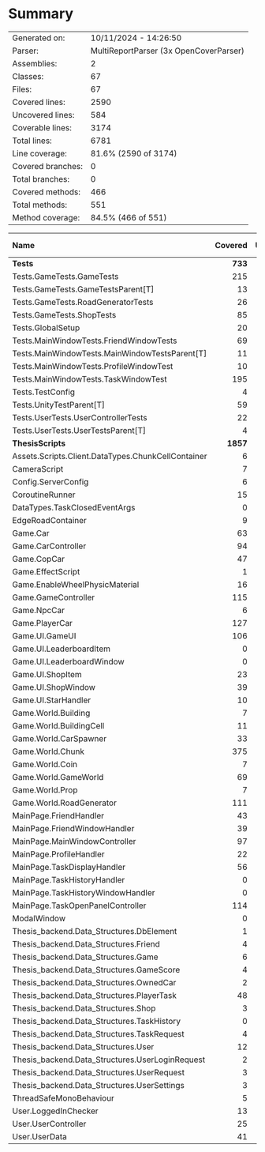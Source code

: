 ﻿# Summary
|||
|:---|:---|
| Generated on: | 10/11/2024 - 14:26:50 |
| Parser: | MultiReportParser (3x OpenCoverParser) |
| Assemblies: | 2 |
| Classes: | 67 |
| Files: | 67 |
| Covered lines: | 2590 |
| Uncovered lines: | 584 |
| Coverable lines: | 3174 |
| Total lines: | 6781 |
| Line coverage: | 81.6% (2590 of 3174) |
| Covered branches: | 0 |
| Total branches: | 0 |
| Covered methods: | 466 |
| Total methods: | 551 |
| Method coverage: | 84.5% (466 of 551) |

|**Name**|**Covered**|**Uncovered**|**Coverable**|**Total**|**Line coverage**|**Covered**|**Total**|**Branch coverage**|**Covered**|**Total**|**Method coverage**|
|:---|---:|---:|---:|---:|---:|---:|---:|---:|---:|---:|---:|
|**Tests**|**733**|**21**|**754**|**1385**|**97.2%**|**0**|**0**|****|**56**|**56**|**100%**|
|Tests.GameTests.GameTests|215|0|215|348|100%|0|0||16|16|100%|
|Tests.GameTests.GameTestsParent[T]|13|9|22|46|59%|0|0||1|1|100%|
|Tests.GameTests.RoadGeneratorTests|26|0|26|55|100%|0|0||3|3|100%|
|Tests.GameTests.ShopTests|85|3|88|156|96.5%|0|0||6|6|100%|
|Tests.GlobalSetup|20|0|20|56|100%|0|0||4|4|100%|
|Tests.MainWindowTests.FriendWindowTests|69|0|69|127|100%|0|0||4|4|100%|
|Tests.MainWindowTests.MainWindowTestsParent[T]|11|9|20|40|55%|0|0||1|1|100%|
|Tests.MainWindowTests.ProfileWindowTest|10|0|10|31|100%|0|0||1|1|100%|
|Tests.MainWindowTests.TaskWindowTest|195|0|195|295|100%|0|0||10|10|100%|
|Tests.TestConfig|4|0|4|48|100%|0|0||1|1|100%|
|Tests.UnityTestParent[T]|59|0|59|112|100%|0|0||5|5|100%|
|Tests.UserTests.UserControllerTests|22|0|22|47|100%|0|0||3|3|100%|
|Tests.UserTests.UserTestsParent[T]|4|0|4|24|100%|0|0||1|1|100%|
|**ThesisScripts**|**1857**|**563**|**2420**|**5396**|**76.7%**|**0**|**0**|****|**410**|**495**|**82.8%**|
|Assets.Scripts.Client.DataTypes.ChunkCellContainer|6|0|6|17|100%|0|0||5|5|100%|
|CameraScript|7|0|7|34|100%|0|0||2|2|100%|
|Config.ServerConfig|6|1|7|99|85.7%|0|0||6|7|85.7%|
|CoroutineRunner|15|0|15|33|100%|0|0||3|3|100%|
|DataTypes.TaskClosedEventArgs|0|4|4|14|0%|0|0||0|1|0%|
|EdgeRoadContainer|9|0|9|15|100%|0|0||7|7|100%|
|Game.Car|63|22|85|143|74.1%|0|0||13|13|100%|
|Game.CarController|94|25|119|229|78.9%|0|0||14|18|77.7%|
|Game.CopCar|47|11|58|95|81%|0|0||1|1|100%|
|Game.EffectScript|1|0|1|13|100%|0|0||1|1|100%|
|Game.EnableWheelPhysicMaterial|16|0|16|37|100%|0|0||2|2|100%|
|Game.GameController|115|10|125|289|92%|0|0||25|25|100%|
|Game.NpcCar|6|0|6|19|100%|0|0||1|1|100%|
|Game.PlayerCar|127|49|176|253|72.1%|0|0||17|19|89.4%|
|Game.UI.GameUI|106|22|128|241|82.8%|0|0||24|28|85.7%|
|Game.UI.LeaderboardItem|0|4|4|23|0%|0|0||0|1|0%|
|Game.UI.LeaderboardWindow|0|43|43|101|0%|0|0||0|5|0%|
|Game.UI.ShopItem|23|0|23|68|100%|0|0||8|8|100%|
|Game.UI.ShopWindow|39|13|52|109|75%|0|0||6|8|75%|
|Game.UI.StarHandler|10|0|10|49|100%|0|0||1|1|100%|
|Game.World.Building|7|2|9|76|77.7%|0|0||5|7|71.4%|
|Game.World.BuildingCell|11|0|11|30|100%|0|0||7|7|100%|
|Game.World.CarSpawner|33|10|43|128|76.7%|0|0||4|5|80%|
|Game.World.Chunk|375|41|416|653|90.1%|0|0||29|31|93.5%|
|Game.World.Coin|7|0|7|33|100%|0|0||2|2|100%|
|Game.World.GameWorld|69|16|85|172|81.1%|0|0||6|6|100%|
|Game.World.Prop|7|3|10|65|70%|0|0||3|6|50%|
|Game.World.RoadGenerator|111|23|134|244|82.8%|0|0||8|9|88.8%|
|MainPage.FriendHandler|43|0|43|124|100%|0|0||7|7|100%|
|MainPage.FriendWindowHandler|39|20|59|153|66.1%|0|0||7|9|77.7%|
|MainPage.MainWindowController|97|39|136|312|71.3%|0|0||14|17|82.3%|
|MainPage.ProfileHandler|22|3|25|93|88%|0|0||4|5|80%|
|MainPage.TaskDisplayHandler|56|17|73|191|76.7%|0|0||10|11|90.9%|
|MainPage.TaskHistoryHandler|0|12|12|54|0%|0|0||0|1|0%|
|MainPage.TaskHistoryWindowHandler|0|30|30|93|0%|0|0||0|5|0%|
|MainPage.TaskOpenPanelController|114|14|128|298|89%|0|0||15|15|100%|
|ModalWindow|0|38|38|71|0%|0|0||0|4|0%|
|Thesis_backend.Data_Structures.DbElement|1|1|2|11|50%|0|0||2|3|66.6%|
|Thesis_backend.Data_Structures.Friend|4|1|5|18|80%|0|0||9|10|90%|
|Thesis_backend.Data_Structures.Game|6|2|8|20|75%|0|0||12|15|80%|
|Thesis_backend.Data_Structures.GameScore|4|2|6|19|66.6%|0|0||8|11|72.7%|
|Thesis_backend.Data_Structures.OwnedCar|2|3|5|21|40%|0|0||4|9|44.4%|
|Thesis_backend.Data_Structures.PlayerTask|48|12|60|87|80%|0|0||21|23|91.3%|
|Thesis_backend.Data_Structures.Shop|3|1|4|15|75%|0|0||6|7|85.7%|
|Thesis_backend.Data_Structures.TaskHistory|0|6|6|20|0%|0|0||0|11|0%|
|Thesis_backend.Data_Structures.TaskRequest|4|0|4|16|100%|0|0||8|8|100%|
|Thesis_backend.Data_Structures.User|12|1|13|26|92.3%|0|0||25|26|96.1%|
|Thesis_backend.Data_Structures.UserLoginRequest|2|0|2|14|100%|0|0||4|4|100%|
|Thesis_backend.Data_Structures.UserRequest|3|0|3|15|100%|0|0||6|6|100%|
|Thesis_backend.Data_Structures.UserSettings|3|1|4|15|75%|0|0||6|8|75%|
|ThreadSafeMonoBehaviour|5|0|5|12|100%|0|0||3|3|100%|
|User.LoggedInChecker|13|13|26|77|50%|0|0||3|5|60%|
|User.UserController|25|45|70|200|35.7%|0|0||5|12|41.6%|
|User.UserData|41|3|44|139|93.1%|0|0||31|31|100%|
